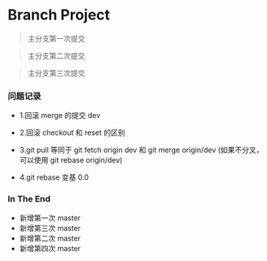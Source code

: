 # Branch Project

> 主分支第一次提交

> 主分支第二次提交

> 主分支第三次提交

### 问题记录

- 1.回滚 merge 的提交 dev

- 2.回滚 checkout 和 reset 的区别

- 3.git pull 等同于 git fetch origin dev 和 git merge origin/dev (如果不分叉，可以使用 git rebase origin/dev)

- 4.git rebase 变基 0.0

### In The End

- 新增第一次 master
- 新增第三次 master
- 新增第二次 master
- 新增第四次 master

